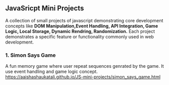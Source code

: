 ## JavaSricpt Mini Projects
A collection of small projects of javascript demonstrating core development concepts like **DOM Manipulation,Event Handling, API Integration, Game Logic, Local Storage, Dynamic Rendring, Randomization.** Each project demonstrates a specific feature or functionality commonly used in web development.

### 1. Simon Says Game
A fun memory game where user repeat sequences genrated by the game. It use event handling and game logic concept.
https://aaishashaukatali.github.io/JS-mini-projects/simon_says_game.html


